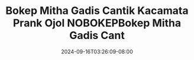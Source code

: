 --- 
title: "Bokep Mitha Gadis Cantik Kacamata Prank Ojol NOBOKEPBokep Mitha Gadis Cant"
description: "    Bokep Mitha Gadis Cantik Kacamata Prank Ojol NOBOKEPBokep Mitha Gadis Cant doodstream    "
date: 2024-09-16T03:26:09-08:00
file_code: "zmkrea7l08hf"
draft: false
cover: "7defw7o3lzuxlfa1.jpg"
tags: ["Bokep", "Mitha", "Gadis", "Cantik", "Kacamata", "Prank", "Ojol", "NOBOKEPBokep", "Mitha", "Gadis", "Cant", "bokep-indo", "bokep-viral", "bokep-ig"]
length: 563
fld_id: "1483065"
foldername: "A prank"
categories: ["A prank"]
views: 0
---